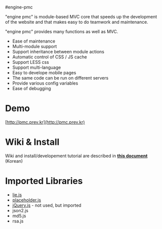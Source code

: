 #engine-pmc

"engine pmc" is module-based MVC core that speeds up the development of the website and that makes easy to do teamwork and maintenance.

"engine pmc" provides many functions as well as MVC.

+ Ease of maintenance
+ Multi-module support
+ Support inheritance between module actions
+ Automatic control of CSS / JS cache
+ Support LESS css
+ Support multi-language
+ Easy to develope mobile pages
+ The same code can be run on different servers
+ Provide various config variables
+ Ease of debugging

# Demo
[http://pmc.prev.kr](http://pmc.prev.kr)

# Wiki & Install
Wiki and install/developement tutorial are described in **[this document](https://github.com/Prev/engine-pmc/wiki)** (Korean)

# Imported Libraries
+ [lie.js](https://github.com/Prev/liejs)
+ [placeholder.js](https://github.com/Prev/placeholderjs)
+ [jQuery.js](http://jquery.com/) - not used, but imported
+ json2.js
+ md5.js
+ rsa.js
